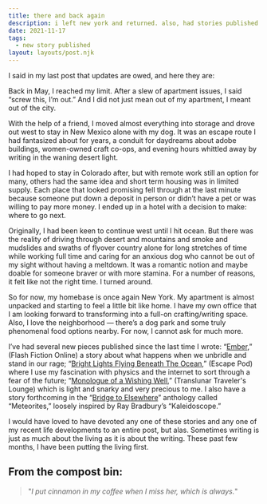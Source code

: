 ```yaml
---
title: there and back again
description: i left new york and returned. also, had stories published in Escape Pod, Flash Fiction Online, Translunar Traveler's Lounge, and the Bridge to Elsewhere anthology.
date: 2021-11-17
tags:
  - new story published
layout: layouts/post.njk
---
```


I said in my last post that updates are owed, and here they are:

Back in May, I reached my limit. After a slew of apartment issues, I said “screw this, I’m out.” And I did not just mean out of my apartment, I meant out of the city.

<!-- excerpt -->

With the help of a friend, I moved almost everything into storage and drove out west to stay in New Mexico alone with my dog. It was an escape route I had fantasized about for years, a conduit for daydreams about adobe buildings, women-owned craft co-ops, and evening hours whittled away by writing in the waning desert light.

I had hoped to stay in Colorado after, but with remote work still an option for many, others had the same idea and short term housing was in limited supply. Each place that looked promising fell through at the last minute because someone put down a deposit in person or didn’t have a pet or was willing to pay more money. I ended up in a hotel with a decision to make: where to go next.

Originally, I had been keen to continue west until I hit ocean. But there was the reality of driving through desert and mountains and smoke and mudslides and swaths of flyover country alone for long stretches of time while working full time and caring for an anxious dog who cannot be out of my sight without having a meltdown. It was a romantic notion and maybe doable for someone braver or with more stamina. For a number of reasons, it felt like not the right time. I turned around.

So for now, my homebase is once again New York. My apartment is almost unpacked and starting to feel a little bit like home. I have my own office that I am looking forward to transforming into a full-on crafting/writing space. Also, I love the neighborhood — there’s a dog park and some truly phenomenal food options nearby. For now, I cannot ask for much more.

I’ve had several new pieces published since the last time I wrote: “[Ember](https://www.flashfictiononline.com/article/ember/),” (Flash Fiction Online) a story about what happens when we unbridle and stand in our rage; “[Bright Lights Flying Beneath The Ocean](https://escapepod.org/2021/10/14/escape-pod-806-bright-lights-flying-beneath-the-ocean/),” (Escape Pod) where I use my fascination with physics and the internet to sort through a fear of the future; “[Monologue of a Wishing Well](https://translunartravelerslounge.com/2021/08/15/monologue-of-a-wishing-well-by-anjali-patel/),” (Translunar Traveler's Lounge) which is light and snarky and very precious to me. I also have a story forthcoming in the “[Bridge to Elsewhere](https://www.kickstarter.com/projects/1330509990/bridge-to-elsewhere-anthology)” anthology called “Meteorites,” loosely inspired by Ray Bradbury’s “Kaleidoscope.”

I would have loved to have devoted any one of these stories and any one of my recent life developments to an entire post, but alas. Sometimes writing is just as much about the living as it is about the writing. These past few months, I have been putting the living first.

## From the compost bin:

> "_I put cinnamon in my coffee when I miss her, which is always._"
